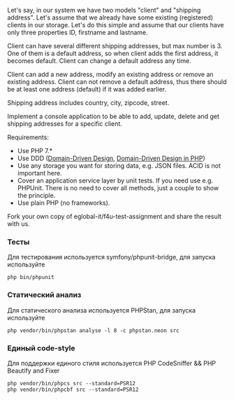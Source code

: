 Let's say, in our system we have two models "client" and "shipping address". Let's assume that we already have some existing (registered) clients in our storage. Let's do this simple and assume that our clients have only three properties ID, firstname and lastname.

Client can have several different shipping addresses, but max number is 3. One of them is a default address, so when client adds the first address, it becomes default. Client can change a default address any time.

Client can add a new address, modify an existing address or remove an existing address. Client can not remove a default address, thus there should be at least one address (default) if it was added earlier.

Shipping address includes country, city, zipcode, street.

Implement a console application to be able to add, update, delete and get shipping addresses for a specific client.

Requirements: 
- 	Use PHP 7.*
- 	Use DDD ([Domain-Driven Design](https://www.amazon.com/exec/obidos/ASIN/0321125215/domainlanguag-20 "Domain-Driven Design"), [Domain-Driven Design in PHP](https://leanpub.com/ddd-in-php "Domain-Driven Design in PHP"))
- 	Use any storage you want for storing data, e.g. JSON files. ACID is not important here.
- 	Cover an application service layer by unit tests. If you need use e.g. PHPUnit. There is no need to cover all methods, just a couple to show the principle.
- Use plain PHP (no frameworks).

Fork your own copy of eglobal-it/f4u-test-assignment and share the result with us.

### Тесты

Для тестирования используется symfony/phpunit-bridge, для запуска используйте

```
php bin/phpunit
```

### Статический анализ

Для статического анализа используется PHPStan, для запуска используйте

```
php vendor/bin/phpstan analyse -l 8 -c phpstan.neon src
```

### Единый code-style

Для поддержки единого стиля используется PHP CodeSniffer && PHP Beautify and Fixer
```
php vendor/bin/phpcs src --standard=PSR12
php vendor/bin/phpcbf src --standard=PSR12
```